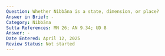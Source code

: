 ```yaml
---
Question: Whether Nibbāna is a state, dimension, or place?
Answer in Brief: -
Category: Nibbāna
Sutta References: MN 26; AN 9.34; UD 8
Answer: -
Date Entered: April 12, 2025
Review Status: Not started
---
```

